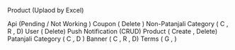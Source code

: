 <!-- Punnet Goyal -->
Product (Uplaod by Excel)

Api (Pending / Not Working )
Coupon ( Delete )
Non-Patanjali  Category ( C , R , D)
User ( Delete)
Push Notification (CRUD)
Product ( Create ,  Delete)
Patanjali Category ( C , D )
Banner ( C , R , D)
Terms ( G , )